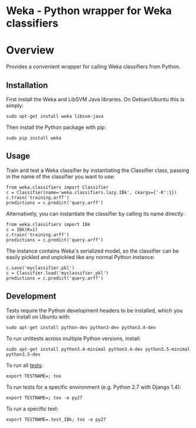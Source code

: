 Weka - Python wrapper for Weka classifiers
=======================================================================

Overview
========

Provides a convenient wrapper for calling Weka classifiers from Python.

Installation
------------

First install the Weka and LibSVM Java libraries. On Debian/Ubuntu this is simply:

    sudo apt-get install weka libsvm-java

Then install the Python package with pip:

    sudo pip install weka

Usage
-----

Train and test a Weka classifier by instantiating the Classifier class,
passing in the name of the classifier you want to use:

    from weka.classifiers import Classifier
    c = Classifier(name='weka.classifiers.lazy.IBk', ckargs={'-K':1})
    c.train('training.arff')
    predictions = c.predict('query.arff')

Alternatively, you can instantiate the classifier by calling its name directly:

    from weka.classifiers import IBk
    c = IBk(K=1)
    c.train('training.arff')
    predictions = c.predict('query.arff')

The instance contains Weka's serialized model, so the classifier can be easily
pickled and unpickled like any normal Python instance:

    c.save('myclassifier.pkl')
    c = Classifier.load('myclassifier.pkl')
    predictions = c.predict('query.arff')

Development
-----------

Tests require the Python development headers to be installed, which you can install on Ubuntu with:

    sudo apt-get install python-dev python3-dev python3.4-dev

To run unittests across multiple Python versions, install:

    sudo apt-get install python3.4-minimal python3.4-dev python3.5-minimal python3.5-dev

To run all [tests](http://tox.readthedocs.org/en/latest/):

    export TESTNAME=; tox

To run tests for a specific environment (e.g. Python 2.7 with Django 1.4):
    
    export TESTNAME=; tox -e py27

To run a specific test:
    
    export TESTNAME=.test_IBk; tox -e py27
